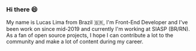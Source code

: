 ### Hi there 😄

My name is Lucas Lima from Brazil 🇧🇷, I'm Front-End Developer and I've been work on since mid-2019 and currently I'm working at SIASP (BR/RN). As a fan of open source projects, I hope I can contribute a lot to the community and make a lot of content during my career.

<!--
**LuscaLima/luscalima** is a ✨ _special_ ✨ repository because its `README.md` (this file) appears on your GitHub profile.

Here are some ideas to get you started:

- 🔭 I’m currently working on ...
- 🌱 I’m currently learning ...
- 👯 I’m looking to collaborate on ...
- 🤔 I’m looking for help with ...
- 💬 Ask me about ...
- 📫 How to reach me: ...
- 😄 Pronouns: ...
- ⚡ Fun fact: ...
-->
